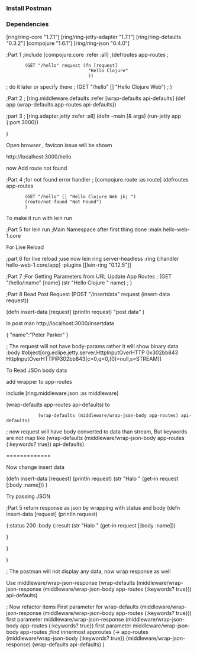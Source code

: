 ### Install Postman


### Dependencies

[ring/ring-core "1.7.1"]
[ring/ring-jetty-adapter "1.7.1"]
[ring/ring-defaults "0.3.2"]
[compojure "1.6.1"]
[ring/ring-json "0.4.0"]


;Part 1
;include [compojure.core :refer :all]
;(defroutes app-routes
;

           (GET "/hello" request (fn [request]                                   
                                   "Hello Clojure"
                                   ))

; do it later or specify there
;           (GET "/hello" [] "Hello Clojure Web")
;           )


;Part 2
; [ring.middleware.defaults :refer [wrap-defaults  api-defaults]
(def app
(wrap-defaults app-routes api-defaults))


;part 3
;  [ring.adapter.jetty :refer :all]
(defn -main
[& args]
(run-jetty app {:port 3000})

)


Open browser , favicon issue will be shown

http://localhost:3000/hello


now Add route not found

;Part 4
;for not found error handler
;   [compojure.route :as route]
(defroutes app-routes

           (GET "/hello" [] "Hello Clojure Web jkj ")
           (route/not-found "Not Found")
           )



To make it run with lein run

;Part 5 for lein run
;Main Namespace after first thing done
:main hello-web-1.core

For Live Reload

;part 6 for live reload
;use now lein ring server-headless
:ring {:handler hello-web-1.core/app}
:plugins [[lein-ring "0.12.5"]]




;Part 7
;For Getting Parameters from URL
Update App Routes
; (GET "/hello/:name" [name] (str "Hello Clojure " name)
;             )




;Part 8 Read Post Request
(POST "/insertdata" request (insert-data request))

(defn insert-data [request]
(println request)
"post data"
)

In post man http://localhost:3000/insertdata

{
"name":"Peter Parker"
}

; The request will not have body-params rather it will show binary data
        :body #object[org.eclipe.jetty.server.HttpInputOverHTTP 0x302bb843 HttpInputOverHTTP@302bb843[c=0,q=0,[0]=null,s=STREAM]]


To Read JSOn body data

add wrapper to app-routes

include  [ring.middleware.json :as middleware]


(wrap-defaults app-routes api-defaults)  to

                (wrap-defaults (middleware/wrap-json-body app-routes) api-defaults)

; now request will have body converted to data than stream, But keywords are not map like
                (wrap-defaults (middleware/wrap-json-body app-routes {:keywords? true}) api-defaults)


=============

Now change insert data

(defn insert-data [request]
(println request)
(str "Halo " (get-in request [:body :name]))
)

 Try passing JSON

;Part 5 return response as json by wrapping with status and body
(defn insert-data [request]
(println request)


{:status  200
:body    {:result (str "Halo " (get-in request [:body :name]))

}


}


)

; The postman will not display any data, now wrap response as well

Use middleware/wrap-json-response
(wrap-defaults (middleware/wrap-json-response (middleware/wrap-json-body app-routes {:keywords? true})) api-defaults)



; Now refactor items
 First parameter for wrap-defaults (middleware/wrap-json-response (middleware/wrap-json-body app-routes {:keywords? true}))
 first parameter middleware/wrap-json-response (middleware/wrap-json-body app-routes {:keywords? true})
first parameter middleware/wrap-json-body app-routes
;find innermost
approutes
(->   app-routes
        (middleware/wrap-json-body {:keywords? true})
        (middleware/wrap-json-response)
        (wrap-defaults api-defaults)
)











